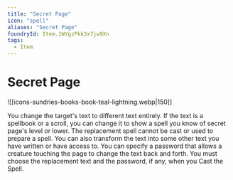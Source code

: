 ```yaml
---
title: "Secret Page"
icon: "spell"
aliases: "Secret Page"
foundryId: Item.1WYgzPkk3x7jw9Xn
tags:
  - Item
---
```


# Secret Page
![[icons-sundries-books-book-teal-lightning.webp|150]]

You change the target's text to different text entirely. If the text is a spellbook or a scroll, you can change it to show a spell you know of secret page's level or lower. The replacement spell cannot be cast or used to prepare a spell. You can also transform the text into some other text you have written or have access to. You can specify a password that allows a creature touching the page to change the text back and forth. You must choose the replacement text and the password, if any, when you Cast the Spell.

